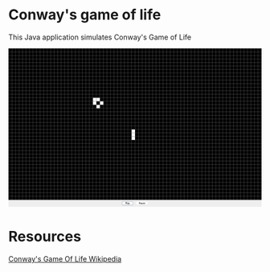 # Conway's game of life


This Java application simulates Conway's Game of Life

![Game Of Life.png](Screenshots%2FGame%20Of%20Life.png)

# Resources

[Conway's Game Of Life Wikipedia](https://en.wikipedia.org/wiki/Conway%27s_Game_of_Life)

